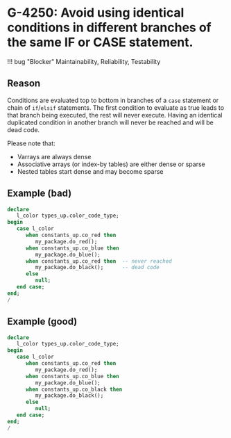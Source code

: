 # G-4250: Avoid using identical conditions in different branches of the same IF or CASE statement.

!!! bug "Blocker"
    Maintainability, Reliability, Testability

## Reason

Conditions are evaluated top to bottom in branches of a `case` statement or chain of `if`/`elsif` statements. The first condition to evaluate as true leads to that branch being executed, the rest will never execute. Having an identical duplicated condition in another branch will never be reached and will be dead code.

Please note that:

* Varrays are always dense
* Associative arrays (or index-by tables) are either dense or sparse
* Nested tables start dense and may become sparse

## Example (bad)

``` sql
declare
   l_color types_up.color_code_type;
begin
   case l_color
      when constants_up.co_red then
         my_package.do_red();
      when constants_up.co_blue then
         my_package.do_blue();
      when constants_up.co_red then  -- never reached
         my_package.do_black();      -- dead code
      else
         null;
   end case;
end;
/
```

## Example (good)

``` sql
declare
   l_color types_up.color_code_type;
begin
   case l_color
      when constants_up.co_red then
         my_package.do_red();
      when constants_up.co_blue then
         my_package.do_blue();
      when constants_up.co_black then
         my_package.do_black();
      else
         null;
   end case;
end;
/
```